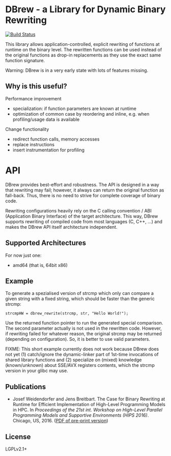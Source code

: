 # DBrew - a Library for Dynamic Binary Rewriting

[![Build Status](https://travis-ci.org/lrr-tum/dbrew.svg?branch=master)](https://travis-ci.org/lrr-tum/dbrew)

This library allows application-controlled, explicit rewriting of functions
at runtime on the binary level. The rewritten functions can be used instead
of the original functions as drop-in replacements as they use the exact same
function signature.

Warning: DBrew is in a very early state with lots of features missing.


## Why is this useful?

Performance improvement
* specialization: if function parameters are known at runtime
* optimization of common case by reordering and inline, e.g. when
  profiling/usage data is available

Change functionality
* redirect function calls, memory accesses
* replace instructions
* insert instrumentation for profiling


# API

DBrew provides best-effort and robustness. The API is designed in a way
that rewriting may fail; however, it always can return the original
function as fall-back. Thus, there is no need to strive for complete
coverage of binary code.

Rewriting configurations heavily rely on the C calling convention / ABI
(Application Binary Interface) of the target architecture. This way,
DBrew supports rewriting of compiled code from most languages (C, C++, ...)
and makes the DBrew API itself architecture independent.



## Supported Architectures

For now just one:
* amd64 (that is, 64bit x86)


## Example

To generate a spezialised version of strcmp which only can compare a given
string with a fixed string, which should be faster than the generic strcmp:

    strcmpHW = dbrew_rewrite(strcmp, str, "Hello World!");

Use the returned function pointer to run the generated special comparison.
The second parameter actually is not used in the rewritten code. However,
if rewriting failed for whatever reason, the original strcmp may be returned
(depending on configuration). So, it is better to use valid parameters.

FIXME: This short example currently does not work because DBrew does not yet
(1) catch/ignore the dynamic-linker part of 1st-time invocations of shared
library functions and (2) specialize on (mixed) knowledge (known/unknown) about
SSE/AVX registers contents, which the strcmp version in your glibc may use.


## Publications

* Josef Weidendorfer and Jens Breitbart. The Case for Binary Rewriting at Runtime for Efficient Implementation of High-Level Programming Models in HPC. In *Proceedings of the 21st int. Workshop on High-Level Parallel Programming Models and Supportive Environments (HIPS 2016)*. Chicago, US, 2016. ([PDF of pre-print version](https://github.com/lrr-tum/dbrew/raw/master/docs/pubs/preprint-hips16.pdf))


## License

LGPLv2.1+

